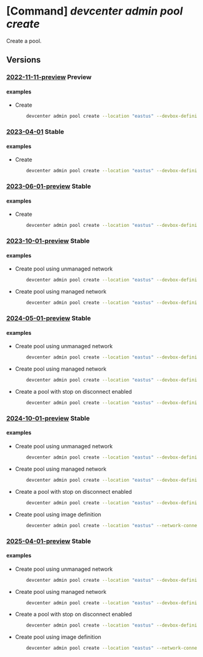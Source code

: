 # [Command] _devcenter admin pool create_

Create a pool.

## Versions

### [2022-11-11-preview](/Resources/mgmt-plane/L3N1YnNjcmlwdGlvbnMve30vcmVzb3VyY2Vncm91cHMve30vcHJvdmlkZXJzL21pY3Jvc29mdC5kZXZjZW50ZXIvcHJvamVjdHMve30vcG9vbHMve30=/2022-11-11-preview.xml) **Preview**

<!-- mgmt-plane /subscriptions/{}/resourcegroups/{}/providers/microsoft.devcenter/projects/{}/pools/{} 2022-11-11-preview -->

#### examples

- Create
    ```bash
        devcenter admin pool create --location "eastus" --devbox-definition-name "WebDevBox" --network-connection-name "Network1-westus2" --pool-name "{poolName}" --project-name "{projectName}" --resource-group "rg1" --local-administrator Enabled
    ```

### [2023-04-01](/Resources/mgmt-plane/L3N1YnNjcmlwdGlvbnMve30vcmVzb3VyY2Vncm91cHMve30vcHJvdmlkZXJzL21pY3Jvc29mdC5kZXZjZW50ZXIvcHJvamVjdHMve30vcG9vbHMve30=/2023-04-01.xml) **Stable**

<!-- mgmt-plane /subscriptions/{}/resourcegroups/{}/providers/microsoft.devcenter/projects/{}/pools/{} 2023-04-01 -->

#### examples

- Create
    ```bash
        devcenter admin pool create --location "eastus" --devbox-definition-name "WebDevBox" --network-connection-name "Network1-westus2" --pool-name "DevPool" --project-name "DevProject" --resource-group "rg1" --local-administrator "Enabled" --stop-on-disconnect grace-period-minutes="60" status="Enabled"
    ```

### [2023-06-01-preview](/Resources/mgmt-plane/L3N1YnNjcmlwdGlvbnMve30vcmVzb3VyY2Vncm91cHMve30vcHJvdmlkZXJzL21pY3Jvc29mdC5kZXZjZW50ZXIvcHJvamVjdHMve30vcG9vbHMve30=/2023-06-01-preview.xml) **Stable**

<!-- mgmt-plane /subscriptions/{}/resourcegroups/{}/providers/microsoft.devcenter/projects/{}/pools/{} 2023-06-01-preview -->

#### examples

- Create
    ```bash
        devcenter admin pool create --location "eastus" --devbox-definition-name "WebDevBox" --network-connection-name "Network1-westus2" --pool-name "DevPool" --project-name "DevProject" --resource-group "rg1" --local-administrator "Enabled" --stop-on-disconnect grace-period-minutes="60" status="Enabled"
    ```

### [2023-10-01-preview](/Resources/mgmt-plane/L3N1YnNjcmlwdGlvbnMve30vcmVzb3VyY2Vncm91cHMve30vcHJvdmlkZXJzL21pY3Jvc29mdC5kZXZjZW50ZXIvcHJvamVjdHMve30vcG9vbHMve30=/2023-10-01-preview.xml) **Stable**

<!-- mgmt-plane /subscriptions/{}/resourcegroups/{}/providers/microsoft.devcenter/projects/{}/pools/{} 2023-10-01-preview -->

#### examples

- Create pool using unmanaged network
    ```bash
        devcenter admin pool create --location "eastus" --devbox-definition-name "WebDevBox" --network-connection-name "Network1-westus2" --pool-name "DevPool" --project-name "DevProject" --resource-group "rg1" --local-administrator "Enabled" --virtual-network-type "Unmanaged" --single-sign-on-status "Enabled"
    ```

- Create pool using managed network
    ```bash
        devcenter admin pool create --location "eastus" --devbox-definition-name "WebDevBox" --network-connection-name "Network1-westus2" --pool-name "DevPool" --project-name "DevProject" --resource-group "rg1" --local-administrator "Enabled" --virtual-network-type "Managed" --managed-virtual-network-region ["westus3"] --single-sign-on-status "Enabled"
    ```

### [2024-05-01-preview](/Resources/mgmt-plane/L3N1YnNjcmlwdGlvbnMve30vcmVzb3VyY2Vncm91cHMve30vcHJvdmlkZXJzL21pY3Jvc29mdC5kZXZjZW50ZXIvcHJvamVjdHMve30vcG9vbHMve30=/2024-05-01-preview.xml) **Stable**

<!-- mgmt-plane /subscriptions/{}/resourcegroups/{}/providers/microsoft.devcenter/projects/{}/pools/{} 2024-05-01-preview -->

#### examples

- Create pool using unmanaged network
    ```bash
        devcenter admin pool create --location "eastus" --devbox-definition-name "WebDevBox" --network-connection-name "Network1-westus2" --pool-name "DevPool" --project-name "DevProject" --resource-group "rg1" --local-administrator "Enabled" --virtual-network-type "Unmanaged" --single-sign-on-status "Enabled"
    ```

- Create pool using managed network
    ```bash
        devcenter admin pool create --location "eastus" --devbox-definition-name "WebDevBox" --network-connection-name "Network1-westus2" --pool-name "DevPool" --project-name "DevProject" --resource-group "rg1" --local-administrator "Enabled" --virtual-network-type "Managed" --managed-virtual-network-region ["westus3"] --single-sign-on-status "Enabled"
    ```

- Create a pool with stop on disconnect enabled
    ```bash
        devcenter admin pool create --location "eastus" --devbox-definition-name "WebDevBox" --network-connection-name "Network1-westus2" --pool-name "DevPool" --project-name "DevProject" --resource-group "rg1" --local-administrator "Enabled" --virtual-network-type "Unmanaged" --single-sign-on-status "Enabled" --stop-on-disconnect status="Enabled" grace-period-minutes="60"
    ```

### [2024-10-01-preview](/Resources/mgmt-plane/L3N1YnNjcmlwdGlvbnMve30vcmVzb3VyY2Vncm91cHMve30vcHJvdmlkZXJzL21pY3Jvc29mdC5kZXZjZW50ZXIvcHJvamVjdHMve30vcG9vbHMve30=/2024-10-01-preview.xml) **Stable**

<!-- mgmt-plane /subscriptions/{}/resourcegroups/{}/providers/microsoft.devcenter/projects/{}/pools/{} 2024-10-01-preview -->

#### examples

- Create pool using unmanaged network
    ```bash
        devcenter admin pool create --location "eastus" --devbox-definition-name "WebDevBox" --network-connection-name "Network1-westus2" --pool-name "DevPool" --project-name "DevProject" --resource-group "rg1" --local-administrator "Enabled" --virtual-network-type "Unmanaged" --single-sign-on-status "Enabled"
    ```

- Create pool using managed network
    ```bash
        devcenter admin pool create --location "eastus" --devbox-definition-name "WebDevBox" --network-connection-name "Network1-westus2" --pool-name "DevPool" --project-name "DevProject" --resource-group "rg1" --local-administrator "Enabled" --virtual-network-type "Managed" --managed-virtual-network-region ["westus3"] --single-sign-on-status "Enabled"
    ```

- Create a pool with stop on disconnect enabled
    ```bash
        devcenter admin pool create --location "eastus" --devbox-definition-name "WebDevBox" --network-connection-name "Network1-westus2" --pool-name "DevPool" --project-name "DevProject" --resource-group "rg1" --local-administrator "Enabled" --virtual-network-type "Unmanaged" --single-sign-on-status "Enabled" --stop-on-disconnect status="Enabled" grace-period-minutes="60"
    ```

- Create pool using image definition
    ```bash
        devcenter admin pool create --location "eastus" --network-connection-name "Network1-westus2" --pool-name "DevPool" --project-name "DevProject" --resource-group "rg1" --local-administrator "Enabled" --virtual-network-type "Unmanaged" --single-sign-on-status "Enabled" --devbox-definition-type "Value" --devbox-definition-image-reference id="/subscriptions/0ac520ee-14c0-480f-b6c9-0a90c58ffff/resourceGroups/rg1/providers/Microsoft.DevCenter/projects/DevProject/images/~Catalog~image2~project-sample-2" --devbox-definition-sku name=""general_i_8c32gb256ssd_v2"
    ```

### [2025-04-01-preview](/Resources/mgmt-plane/L3N1YnNjcmlwdGlvbnMve30vcmVzb3VyY2Vncm91cHMve30vcHJvdmlkZXJzL21pY3Jvc29mdC5kZXZjZW50ZXIvcHJvamVjdHMve30vcG9vbHMve30=/2025-04-01-preview.xml) **Stable**

<!-- mgmt-plane /subscriptions/{}/resourcegroups/{}/providers/microsoft.devcenter/projects/{}/pools/{} 2025-04-01-preview -->

#### examples

- Create pool using unmanaged network
    ```bash
        devcenter admin pool create --location "eastus" --devbox-definition-name "WebDevBox" --network-connection-name "Network1-westus2" --pool-name "DevPool" --project-name "DevProject" --resource-group "rg1" --local-administrator "Enabled" --virtual-network-type "Unmanaged" --single-sign-on-status "Enabled"
    ```

- Create pool using managed network
    ```bash
        devcenter admin pool create --location "eastus" --devbox-definition-name "WebDevBox" --network-connection-name "Network1-westus2" --pool-name "DevPool" --project-name "DevProject" --resource-group "rg1" --local-administrator "Enabled" --virtual-network-type "Managed" --managed-virtual-network-region ["westus3"] --single-sign-on-status "Enabled"
    ```

- Create a pool with stop on disconnect enabled
    ```bash
        devcenter admin pool create --location "eastus" --devbox-definition-name "WebDevBox" --network-connection-name "Network1-westus2" --pool-name "DevPool" --project-name "DevProject" --resource-group "rg1" --local-administrator "Enabled" --virtual-network-type "Unmanaged" --single-sign-on-status "Enabled" --stop-on-disconnect status="Enabled" grace-period-minutes="60"
    ```

- Create pool using image definition
    ```bash
        devcenter admin pool create --location "eastus" --network-connection-name "Network1-westus2" --pool-name "DevPool" --project-name "DevProject" --resource-group "rg1" --local-administrator "Enabled" --virtual-network-type "Unmanaged" --single-sign-on-status "Enabled" --devbox-definition-type "Value" --devbox-definition-image-reference id="/subscriptions/0ac520ee-14c0-480f-b6c9-0a90c58ffff/resourceGroups/rg1/providers/Microsoft.DevCenter/projects/DevProject/images/~Catalog~image2~project-sample-2" --devbox-definition-sku name=""general_i_8c32gb256ssd_v2"
    ```
